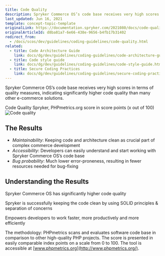 ```yaml
---
title: Code Quality
description: Spryker Commerce OS’s code base receives very high scores for quality measures,significantly higher code quality than many other ecommerce solutions.
last_updated: Jun 16, 2021
template: concept-topic-template
originalLink: https://documentation.spryker.com/2021080/docs/code-quality
originalArticleId: d8ba81a7-6e66-438e-9656-b4fb17b31402
redirect_from:
  - /docs/scos/dev/guidelines/coding-guidelines/code-quality.html
related:
  - title: Code Architecture Guide
    link: docs/dg/dev/guidelines/coding-guidelines/code-architecture-guide.html
  - title: Code style guide
    link: docs/dg/dev/guidelines/coding-guidelines/code-style-guide.html
  - title: Secure Coding Practices
    link: docs/dg/dev/guidelines/coding-guidelines/secure-coding-practices.html
---
```


Spryker Commerce OS’s code base receives very high scores in terms of quality measures, indicating significantly higher code quality than many other e-commerce solutions.

Code Quality Spryker, PHPmetrics.org score in score points (x out of 100)
![Code quality](https://spryker.s3.eu-central-1.amazonaws.com/docs/Developer+Guide/Guidelines/Code+Quality/spryker-code-quality.png)

## The Results

* *Maintainability*: Keeping code and architecture clean as crucial part of complex commerce development
* *Accessibility*: Developers can easily understand and start working with Spryker Commerce OS’s code base
* *Bug probability*: Much lower error-proneness, resulting in fewer resources needed for bug-fixing

## Understanding the Results

Spryker Commerce OS has significantly higher code quality

Spryker is successfully keeping the code clean by using SOLID principles & separation of concerns

Empowers developers to work faster, more productively and more efficiently

The methodology: PHPmetrics scans and evaluates software code base in comparison to other high-quality PHP projects. The score is presented in easily comparable index points on a scale from 0 to 100. The tool is accessible at [www.phpmetrics.org](http://www.phpmetrics.org/).

